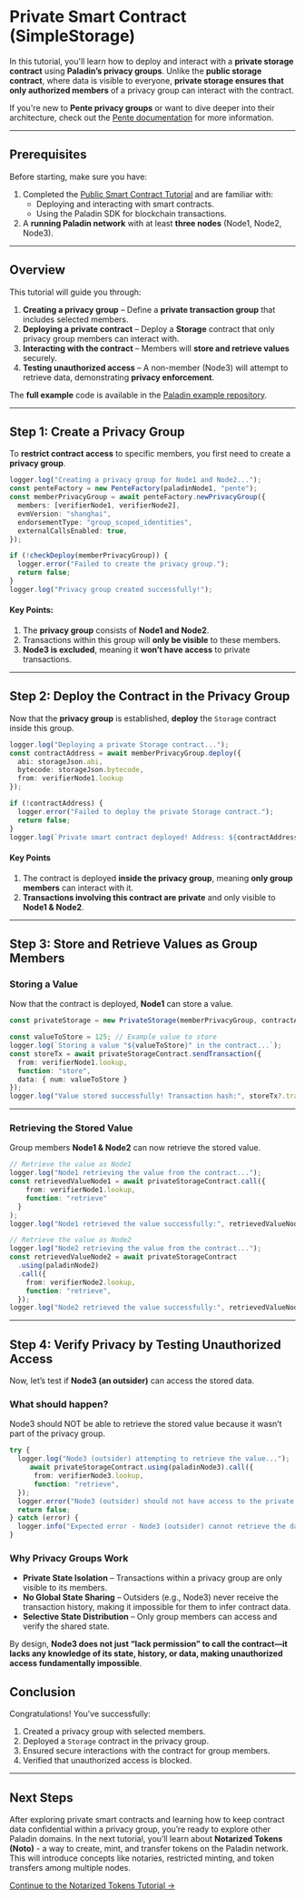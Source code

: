 # Private Smart Contract (SimpleStorage)

In this tutorial, you'll learn how to deploy and interact with a **private storage contract** using **Paladin’s privacy groups**. Unlike the **public storage contract**, where data is visible to everyone, **private storage ensures that only authorized members** of a privacy group can interact with the contract.

If you're new to **Pente privacy groups** or want to dive deeper into their architecture, check out the [Pente documentation](https://lf-decentralized-trust-labs.github.io/paladin/head/architecture/pente) for more information.

---

## Prerequisites

Before starting, make sure you have:

1. Completed the [Public Smart Contract Tutorial](./public-storage.md) and are familiar with:
   - Deploying and interacting with smart contracts.
   - Using the Paladin SDK for blockchain transactions.
2. A **running Paladin network** with at least **three nodes** (Node1, Node2, Node3).

---

## Overview

This tutorial will guide you through:

1. **Creating a privacy group** – Define a **private transaction group** that includes selected members.
2. **Deploying a private contract** – Deploy a **Storage** contract that only privacy group members can interact with.
3. **Interacting with the contract** – Members will **store and retrieve values** securely.
4. **Testing unauthorized access** – A non-member (Node3) will attempt to retrieve data, demonstrating **privacy enforcement**.

The **full example** code is available in the [Paladin example repository](https://github.com/LF-Decentralized-Trust-labs/paladin/blob/main/example/private-storage).

---

## Step 1: Create a Privacy Group

To **restrict contract access** to specific members, you first need to create a **privacy group**.

```typescript
logger.log("Creating a privacy group for Node1 and Node2...");
const penteFactory = new PenteFactory(paladinNode1, "pente");
const memberPrivacyGroup = await penteFactory.newPrivacyGroup({
  members: [verifierNode1, verifierNode2],
  evmVersion: "shanghai",
  endorsementType: "group_scoped_identities",
  externalCallsEnabled: true,
});

if (!checkDeploy(memberPrivacyGroup)) {
  logger.error("Failed to create the privacy group.");
  return false;
}
logger.log("Privacy group created successfully!");
```

#### Key Points:  
1.  The **privacy group** consists of **Node1 and Node2**.  
2. Transactions within this group will **only be visible** to these members.  
3. **Node3 is excluded**, meaning it **won’t have access** to private transactions.  

---

## Step 2: Deploy the Contract in the Privacy Group

Now that the **privacy group** is established, **deploy** the `Storage` contract inside this group.

```typescript
logger.log("Deploying a private Storage contract...");
const contractAddress = await memberPrivacyGroup.deploy({
  abi: storageJson.abi,
  bytecode: storageJson.bytecode,
  from: verifierNode1.lookup
});

if (!contractAddress) {
  logger.error("Failed to deploy the private Storage contract.");
  return false;
}
logger.log(`Private smart contract deployed! Address: ${contractAddress}`);
```

#### Key Points  

1. The contract is deployed **inside the privacy group**, meaning **only group members** can interact with it.  
2. **Transactions involving this contract are private** and only visible to **Node1 & Node2**.  

---

## Step 3: Store and Retrieve Values as Group Members

### Storing a Value

Now that the contract is deployed, **Node1** can store a value.

```typescript
const privateStorage = new PrivateStorage(memberPrivacyGroup, contractAddress);

const valueToStore = 125; // Example value to store
logger.log(`Storing a value "${valueToStore}" in the contract...`);
const storeTx = await privateStorageContract.sendTransaction({
  from: verifierNode1.lookup,
  function: "store",
  data: { num: valueToStore }
});
logger.log("Value stored successfully! Transaction hash:", storeTx?.transactionHash);
```

---

### Retrieving the Stored Value

Group members **Node1 & Node2** can now retrieve the stored value.

```typescript
// Retrieve the value as Node1
logger.log("Node1 retrieving the value from the contract...");
const retrievedValueNode1 = await privateStorageContract.call({
    from: verifierNode1.lookup,
    function: "retrieve"
  }
);
logger.log("Node1 retrieved the value successfully:", retrievedValueNode1["value"]);

// Retrieve the value as Node2
logger.log("Node2 retrieving the value from the contract...");
const retrievedValueNode2 = await privateStorageContract
  .using(paladinNode2)
  .call({
    from: verifierNode2.lookup,
    function: "retrieve",
  });
logger.log("Node2 retrieved the value successfully:", retrievedValueNode2["value"]);
```

---

## Step 4: Verify Privacy by Testing Unauthorized Access

Now, let’s test if **Node3 (an outsider)** can access the stored data.  

### **What should happen?**  

Node3 should NOT be able to retrieve the stored value because it wasn’t part of the privacy group.  

```typescript
try {
  logger.log("Node3 (outsider) attempting to retrieve the value...");
     await privateStorageContract.using(paladinNode3).call({
      from: verifierNode3.lookup,
      function: "retrieve",
  });
  logger.error("Node3 (outsider) should not have access to the private Storage contract!");
  return false;
} catch (error) {
  logger.info("Expected error - Node3 (outsider) cannot retrieve the data. Access denied.");
}
```

### Why Privacy Groups Work
- **Private State Isolation** – Transactions within a privacy group are only visible to its members.  
- **No Global State Sharing** – Outsiders (e.g., Node3) never receive the transaction history, making it impossible for them to infer contract data.  
- **Selective State Distribution** – Only group members can access and verify the shared state.  

By design, **Node3 does not just “lack permission” to call the contract—it lacks any knowledge of its state, history, or data, making unauthorized access fundamentally impossible**.  

## Conclusion

Congratulations! You’ve successfully:

1. Created a privacy group with selected members.
2. Deployed a `Storage` contract in the privacy group.
3. Ensured secure interactions with the contract for group members.
4. Verified that unauthorized access is blocked.

---

## Next Steps

After exploring private smart contracts and learning how to keep contract data confidential within a privacy group, you’re ready to explore other Paladin domains. In the next tutorial, you’ll learn about **Notarized Tokens (Noto)** - a way to create, mint, and transfer tokens on the Paladin network. This will introduce concepts like notaries, restricted minting, and token transfers among multiple nodes.

[Continue to the Notarized Tokens Tutorial →](./notarized-tokens.md)
